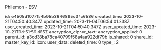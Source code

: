 Philemon - ESV

id: e4505d1077fb4b95b3646895c34c6586
created_time: 2023-10-21T04:50:40.347Z
updated_time: 2023-11-04T06:54:01.838Z
user_created_time: 2023-10-21T04:50:40.347Z
user_updated_time: 2023-10-21T04:51:56.465Z
encryption_cipher_text: 
encryption_applied: 0
parent_id: a3cd33ba78ca40799f58a4aa922df79b
is_shared: 0
share_id: 
master_key_id: 
icon: 
user_data: 
deleted_time: 0
type_: 2
